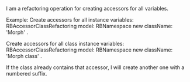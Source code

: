I am a refactoring operation for creating accessors for all variables.

Example:
Create accessors for all instance variables:
RBAccessorClassRefactoring model: RBNamespace new className: 'Morph' .

Create accessors for all class instance variables:
RBAccessorClassRefactoring model: RBNamespace new className: 'Morph class' .

If the class already contains that accessor, I will create another one with a numbered suffix.
